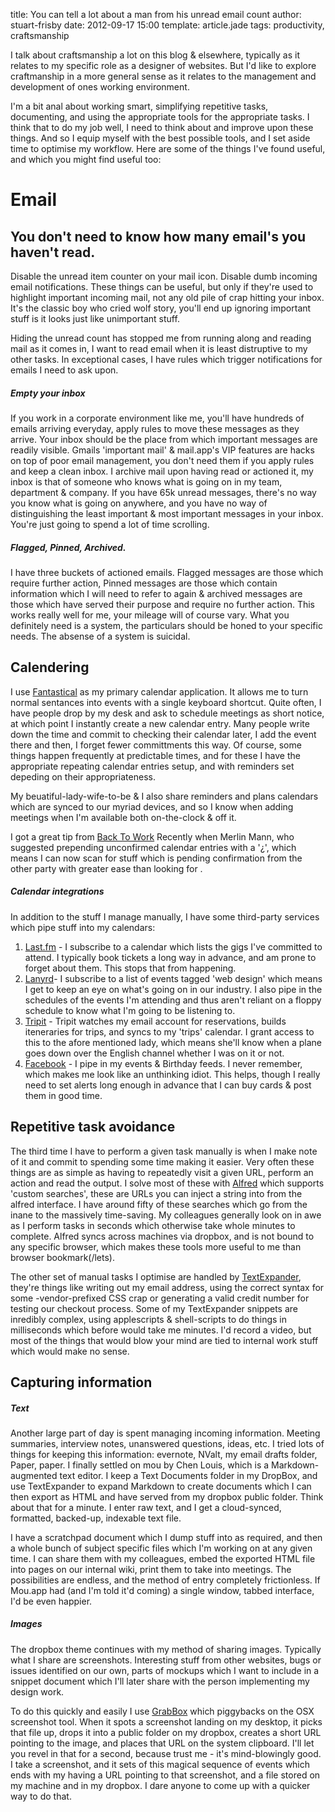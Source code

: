 title: You can tell a lot about a man from his unread email count
author: stuart-frisby
date: 2012-09-17 15:00
template: article.jade
tags: productivity, craftsmanship

I talk about craftsmanship a lot on this blog & elsewhere, typically as it relates to my specific role as a designer of websites. But I'd like to explore craftmanship in a more general sense as it relates to the management and development of ones working environment. 

I'm a bit anal about working smart, simplifying repetitive tasks, documenting, and using the appropriate tools for the appropriate tasks. I think that to do my job well, I need to think about and improve upon these things. And so I equip myself with the best possible tools, and I set aside time to  optimise my workflow. Here are some of the things I've found useful, and which you might find useful too: 

# Email
## You don't need to know how many email's you haven't read. 

Disable the unread item counter on your mail icon. Disable dumb incoming email notifications. These things can be useful, but only if they're used to highlight important incoming mail, not any old pile of crap hitting your inbox. It's the classic boy who cried wolf story, you'll end up ignoring important stuff is it looks just like unimportant stuff.

Hiding the unread count has stopped me from running along and reading mail as it comes in, I want to read email when it is least distruptive to my other tasks. In exceptional cases, I have rules which trigger notifications for emails I need to ask upon. 

##### Empty your inbox

If you work in a corporate environment like me, you'll have hundreds of emails arriving everyday, apply rules to move these messages as they arrive. Your inbox should be the place from which important messages are readily visible. Gmails 'important mail' & mail.app's VIP features are hacks on top of poor email management, you don't need them if you apply rules and keep a clean inbox. I archive mail upon having read or actioned it, my inbox is that of someone who knows what is going on in my team, department & company. If you have 65k unread messages, there's no way you know what is going on anywhere, and you have no way of distinguishing the least important & most important messages in your inbox. You're just going to spend a lot of time scrolling. 

##### Flagged, Pinned, Archived. 

I have three buckets of actioned emails. Flagged messages are those which require further action, Pinned messages are those which contain information which I will need to refer to again & archived messages are those which have served their purpose and require no further action. This works really well for me, your mileage will of course vary. What you definitely need is a system, the particulars should be honed to your specific needs. The absense of a system is suicidal. 

## Calendering

I use [Fantastical](http://flexibits.com/fantastical) as my primary calendar application. It allows me to turn normal sentances into events with a single keyboard shortcut. Quite often, I have people drop by my desk and ask to schedule meetings as short notice, at which point I instantly create a new calendar entry. Many people write down the time and commit to checking their calendar later, I add the event there and then, I forget fewer committments this way. Of course, some things happen frequently at predictable times, and for these I have the appropriate repeating calendar entries setup, and with reminders set depeding on their appropriateness.

My beuatiful-lady-wife-to-be & I also share reminders and plans calendars which are synced to our myriad devices, and so I know when adding meetings when I'm available both on-the-clock & off it. 

I got a great tip from [Back To Work](#) Recently when Merlin Mann, who suggested prepending unconfirmed calendar entries with a '¿', which means I can now scan for stuff which is pending confirmation from the other party with greater ease than looking for .

##### Calendar integrations

In addition to the stuff I manage manually, I have some third-party services which pipe stuff into my calendars: 

1. [Last.fm](#) - I subscribe to a calendar which lists the gigs I've committed to attend. I typically book tickets a long way in advance, and am prone to forget about them. This stops that from happening.
2. [Lanyrd](#)- I subscribe to a list of events tagged 'web design' which means I get to keep an eye on what's going on in our industry. I also pipe in the schedules of the events I'm attending and thus aren't reliant on a floppy schedule to know what I'm going to be listening to. 
3. [Tripit](#) - Tripit watches my email account for reservations, builds iteneraries for trips, and syncs to my 'trips' calendar. I grant access to this to the afore mentioned lady, which means she'll know when a plane goes down over the English channel whether I was on it or not.  
4. [Facebook](#) - I pipe in my events & Birthday feeds. I never remember, which makes me look like an unthinking idiot. This helps, though I really need to set alerts long enough in advance that I can buy cards & post them in good time. 

## Repetitive task avoidance

The third time I have to perform a given task manually is when I make note of it and commit to spending some time making it easier. Very often these things are as simple as having to repeatedly visit a given URL, perform an action and read the output. I solve most of these  with [Alfred](http://alfredapp.com) which supports 'custom searches', these are URLs you can inject a string into from the alfred interface. I have around fifty of these searches which go from the inane to the massively time-saving. My colleagues generally look on in awe as I perform tasks in seconds which otherwise take whole minutes to complete. Alfred syncs across machines via dropbox, and is not bound to any specific browser, which makes these tools more useful to me than browser bookmark(/lets). 

The other set of manual tasks I optimise are handled by [TextExpander](#), they're things like writing out my email address, using the correct syntax for some -vendor-prefixed CSS crap or generating a valid credit number for testing our checkout process. Some of my TextExpander snippets are inredibly complex, using applescripts & shell-scripts to do things in milliseconds which before would take me minutes. I'd record a video, but most of the things that would blow your mind are tied to internal work stuff which would make no sense. 

## Capturing information

##### Text

Another large part of day is spent managing incoming information. Meeting summaries, interview notes, unanswered questions, ideas, etc. I tried lots of things for keeping this information: evernote, NValt, my email drafts folder, Paper, paper. I finally settled on mou by Chen Louis, which is a Markdown-augmented text editor. I keep a Text Documents folder in my DropBox, and use TextExpander to expand Markdown to create documents which I can then export as HTML and have served from my dropbox public folder. Think about that for a minute. I enter raw text, and I get a cloud-synced, formatted, backed-up, indexable text file.

I have a scratchpad document which I dump stuff into as required, and then a whole bunch of subject specific files which I'm working on at any given time. I can share them with my colleagues, embed the exported HTML file into pages on our internal wiki, print them to take into meetings. The possibilities are endless, and the method of entry completely frictionless. If Mou.app had (and I'm told it'd coming) a single window, tabbed interface, I'd be even happier.

##### Images

The dropbox theme continues with my method of sharing images. Typically what I share are screenshots. Interesting stuff from other websites, bugs or issues identified on our own, parts of mockups which I want to include in a snippet document which I'll later share with the person implementing my design work. 

To do this quickly and easily I use [GrabBox](#) which piggybacks on the OSX screenshot tool. When it spots a screenshot landing on my desktop, it picks that file up, drops it into a public folder on my dropbox, creates a short URL pointing to the image, and places that URL on the system clipboard. I'll let you revel in that for a second, because trust me - it's mind-blowingly good. I take a screenshot, and it sets of this magical sequence of events which ends with my having a URL pointing to that screenshot, and a file stored on my machine and in my dropbox. I dare anyone to come up with a quicker way to do that. 



